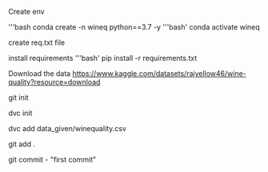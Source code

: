 Create env

'''bash
conda create -n wineq python==3.7 -y
'''bash'
conda activate wineq

create req.txt file

install requirements
'''bash'
pip install -r requirements.txt

Download the data
https://www.kaggle.com/datasets/rajyellow46/wine-quality?resource=download

git init

dvc init

dvc add data_given/winequality.csv

git add .

git commit - "first commit"



